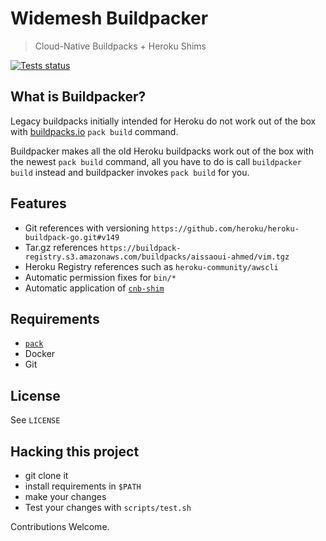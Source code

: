 # Widemesh Buildpacker
> Cloud-Native Buildpacks + Heroku Shims

[![Tests status](https://github.com/widemeshcloud/buildpacker/workflows/test/badge.svg)](https://github.com/widemeshcloud/buildpacker/actions?query=workflow%3Atest)

## What is Buildpacker?

Legacy buildpacks initially intended for Heroku do not work out of the box with [buildpacks.io](https://buildpacks.io/) `pack build` command.

Buildpacker makes all the old Heroku buildpacks work out of the box with the newest `pack build` command,
all you have to do is call `buildpacker build` instead and buildpacker invokes `pack build` for you.

## Features

* Git references with versioning `https://github.com/heroku/heroku-buildpack-go.git#v149`
* Tar.gz references `https://buildpack-registry.s3.amazonaws.com/buildpacks/aissaoui-ahmed/vim.tgz`
* Heroku Registry references such as `heroku-community/awscli`
* Automatic permission fixes for `bin/*`
* Automatic application of [`cnb-shim`](https://github.com/heroku/cnb-shim)

## Requirements

* [`pack`](https://buildpacks.io/)
* Docker
* Git

## License

See `LICENSE`
 
## Hacking this project

* git clone it
* install requirements in `$PATH`
* make your changes
* Test your changes with `scripts/test.sh`

Contributions Welcome.

